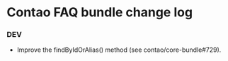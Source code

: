# Contao FAQ bundle change log

### DEV

 * Improve the findByIdOrAlias() method (see contao/core-bundle#729).
